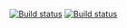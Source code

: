 [![Build status](https://build.appcenter.ms/v0.1/apps/64a26532-d604-493e-b9a9-1edf2a310118/branches/dev/badge)](https://appcenter.ms)
[![Build status](https://build.appcenter.ms/v0.1/apps/64a26532-d604-493e-b9a9-1edf2a310118/branches/master/badge)](https://appcenter.ms)
